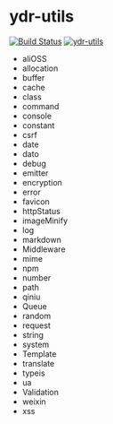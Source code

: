 # ydr-utils
[![Build Status][travis-img]][travis-url] 
[![ydr-utils][shields-img]][shields-url]

[travis-img]: https://travis-ci.org/cloudcome/nodejs-ydr-utils.svg?branch=master
[travis-url]: https://travis-ci.org/cloudcome/nodejs-ydr-utils
[shields-img]: https://img.shields.io/npm/v/ydr-utils.svg
[shields-url]: https://www.npmjs.com/package/ydr-utils


- aliOSS
- allocation
- buffer
- cache
- class
- command
- console
- constant
- csrf
- date
- dato
- debug
- emitter
- encryption
- error
- favicon
- httpStatus
- imageMinify
- log
- markdown
- Middleware
- mime
- npm
- number
- path
- qiniu
- Queue
- random
- request
- string
- system
- Template
- translate
- typeis
- ua
- Validation
- weixin
- xss
